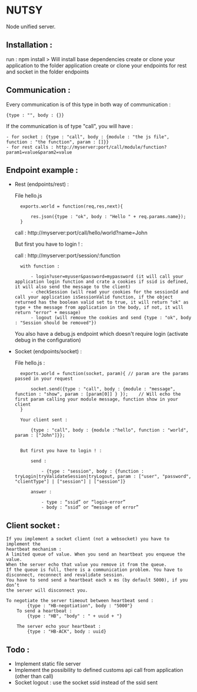 NUTSY
=====

Node unified server.

Installation :
--------------

run : npm install > Will install base dependencies
create or clone your application to the folder application
create or clone your endpoints for rest and socket in the folder endpoints

Communication :
---------------

Every communication is of this type in both way of communication :

    {type : "", body : {}}

If the communication is of type "call", you will have :

    - for socket : {type : "call", body : {module : "the js file", function : "the function", param : []}}
    - for rest calls : http://myserver:port/call/module/function?param1=value&param2=value

Endpoint example :
------------------

- Rest (endpoints/rest) :

    File hello.js

        exports.world = function(req,res,next){

            res.json({type : "ok", body : "Hello " + req.params.name});
        }

    call : http://myserver:port/call/hello/world?name=John

    But first you have to login ! :

    call : http://myserver:port/session/:function

        with function :

            - login?user=myuser&password=mypassword (it will call your application login function and crate a cookies if ssid is defined, it will also send the message to the client)
            - checkSession (will read your cookies for the sessionId and call your application isSessionValid function, if the object returned has the boolean valid set to true, it will return "ok" as type + the message from application in the body, if not, it will return "error" + message)
            - logout (will remove the cookies and send {type : "ok", body : "Session should be removed"})


    You also have a debug.js endpoint which doesn't require login (activate debug in the configuration)


- Socket (endpoints/socket) :

    File hello.js :

        exports.world = function(socket, param){ // param are the params passed in your request

            socket.send({type : "call", body : {module : "message", function : "show", param : [param[0]] } });    // Will echo the first param calling your module message, function show in your client
        }

        Your client sent :

            {type : "call", body : {module :"hello", function : "world", param : ["John"]}};


        But first you have to login ! :

            send :

                - {type : "session", body : {function : tryLogin|tryValidateSession|tryLogout, param : ["user", "password", "clientType"] | ["session"] | ["session"]}

            answer :

                - type : “ssid” or “login-error”
                - body : ”ssid” or “message of error”



Client socket :
---------------

    If you implement a socket client (not a websocket) you have to implement the 
    heartbeat mechanism :
    A limited queue of value. When you send an heartbeat you enqueue the value.
    When the server echo that value you remove it from the queue.
    If the queue is full, there is a communication problem. You have to 
    disconnect, reconnect and revalidate session.
    You have to send send a heartbeat each x ms (by default 5000), if you don’t 
    the server will disconnect you.

    To negotiate the server timeout between heartbeat send :
            {type : "HB-negotiation", body : "5000"}
        To send a heartbeat :
            {type : "HB", "body" : " + uuid + "}

        The server echo your heartbeat :
            {type : "HB-ACK", body : uuid}



Todo :
------

- Implement static file server
- Implement the possibility to defined customs api call from application (other than call)
- Socket logout : use the socket ssid instead of the ssid sent 